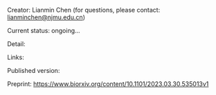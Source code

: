 Creator: Lianmin Chen (for questions, please contact: lianminchen@njmu.edu.cn)

Current status: ongoing...

Detail: 


Links:

Published version:

Preprint: https://www.biorxiv.org/content/10.1101/2023.03.30.535013v1
